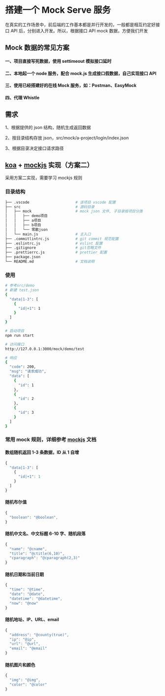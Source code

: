 # 搭建一个 Mock Serve 服务

在真实的工作场景中，前后端的工作基本都是并行开发的，一般都是相互约定好接口 API 后，分别进入开发。所以，根据接口 API mock 数据，方便我们开发

## Mock 数据的常见方案

#### 一、项目直接写死数据，使用 settimeout 模拟接口延时

#### 二、本地起一个 node 服务，配合 mock.js 生成接口假数据，自己实现接口 API

#### 三、使用已经搭建好的在线 Mock 服务，如：Postman、EasyMock

#### 四、代理 Whistle

## 需求

1、根据提供的 json 结构，随机生成返回数据

2、按目录结构存放 json，src/mock/a-project/login/index.json

3、根据目录决定接口请求路径

## [koa](https://koa.bootcss.com/) + [mockjs](http://mockjs.com/) 实现（方案二）

采用方案二实现，需要学习 mockjs 规则

### 目录结构

```bash
├── .vscode                     # 该项目 vscode 配置
├── src                         # 源码目录
│   ├── mock                    # mock json 文件, 子目录按项目分类
│   │   ├── demo项目
│   │   ├── a项目
│   │   ├── b项目
│   │   └── 零散json
│   └── main.js                 # 主入口
├── .commitlintrc.js            # git commit 规范配置
├── .eslintrc.js                # eslint 配置
├── .gitignore                  # git忽略文件
├── .prettierrc.js              # prettier 配置
├── package.json
└── README.md                   # 文档说明
```

### 使用

```bash
# 参考src/demo
# 新建 test.json
{
  "data|1-3": [
    {
      "id|+1": 1
    }
  ]
}

# 启动项目
npm run start

# 访问接口
http://127.0.0.1:3000/mock/demo/test

# 响应
{
  "code": 200,
  "msg": "请求成功",
  "data": [
    {
      "id": 1
    },
    {
      "id": 2
    },
    {
      "id": 3
    }
  ]
}
```

### 常用 mock 规则，详细参考 [mockjs](https://github.com/nuysoft/Mock/wiki) 文档

#### 数组随机返回 1-3 条数据，ID 从 1 自增

```ts
{
  "data|1-3": [
    {
      "id|+1": 1
    }
  ]
}
```

#### 随机布尔值

```ts
{
  "boolean": "@boolean",
}
```

#### 随机中文名、中文标题 6-10 字、随机段落

```ts
{
  "name": "@cname",
  "title": "@ctitle(6,10)",
  "cparagraph": "@cparagraph(2,3)"
}
```

#### 随机日期和当前日期

```ts
{
  "time": "@time",
  "date": "@date",
  "datetime": "@datetime",
  "now": "@now"
}
```

#### 随机地址、IP、URL、email

```ts
{
  "address": "@county(true)",
  "ip": "@ip",
  "url": "@url",
  "email": "@email"
}
```

#### 随机图片和颜色

```ts
{
  "img": "@img",
  "color": "@color"
}
```
